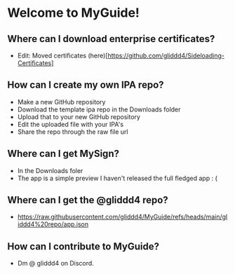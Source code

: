 # Welcome to MyGuide!

## Where can I download enterprise certificates?
- Edit: Moved certificates (here)[https://github.com/gliddd4/Sideloading-Certificates]
## How can I create my own IPA repo?
- Make a new GitHub repository
- Download the template ipa repo in the Downloads folder
- Upload that to your new GitHub repository
- Edit the uploaded file with your IPA's
- Share the repo through the raw file url
## Where can I get MySign?
- In the Downloads foler
- The app is a simple preview I haven't released the full fledged app : (
## Where can I get the @gliddd4 repo? 
- https://raw.githubusercontent.com/gliddd4/MyGuide/refs/heads/main/gliddd4%20repo/app.json
## How can I contribute to MyGuide?
- Dm @ gliddd4 on Discord.
